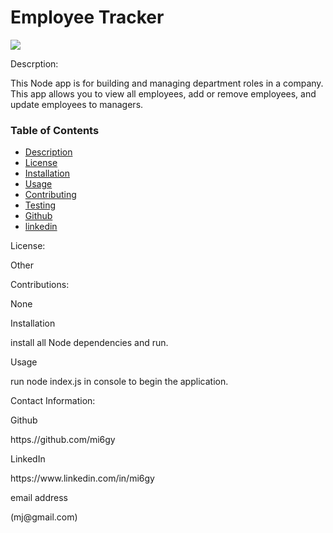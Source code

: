 # Employee Tracker
![](assets/employeegif.gif)
<p>Descrption:</p>
 This Node app is for building and managing department roles in a company. This app allows you to view all employees, add or remove employees, and update employees to managers.

### Table of Contents
* [Description](#descripe)
* [License](#license)
* [Installation](#install)
* [Usage](#usage)
* [Contributing](#contributing)
* [Testing](#test)
* [Github](#github)
* [linkedin](#linked)

 <p>License:</p>
Other

<p>Contributions:</p>
None

<p>Installation</p>
install all Node dependencies and run.

<p>Usage</p>
run node index.js in console to begin the application.

<p>Contact Information:
<p>Github</p>
<a>https.//github.com/mi6gy</a>
<p>LinkedIn</p>
<a>https://www.linkedin.com/in/mi6gy</a>
<p>email address</p>
(mj@gmail.com)